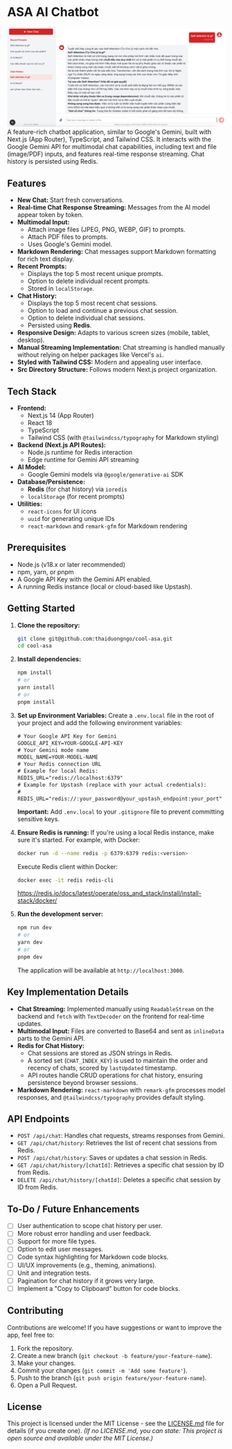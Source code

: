# ASA AI Chatbot
![alt text](ASA.png "ASA")
A feature-rich chatbot application, similar to Google's Gemini, built with Next.js (App Router), TypeScript, and Tailwind CSS. It interacts with the Google Gemini API for multimodal chat capabilities, including text and file (image/PDF) inputs, and features real-time response streaming. Chat history is persisted using Redis.

## Features

*   **New Chat:** Start fresh conversations.
*   **Real-time Chat Response Streaming:** Messages from the AI model appear token by token.
*   **Multimodal Input:**
    *   Attach image files (JPEG, PNG, WEBP, GIF) to prompts.
    *   Attach PDF files to prompts.
    *   Uses Google's Gemini model.
*   **Markdown Rendering:** Chat messages support Markdown formatting for rich text display.
*   **Recent Prompts:**
    *   Displays the top 5 most recent unique prompts.
    *   Option to delete individual recent prompts.
    *   Stored in `localStorage`.
*   **Chat History:**
    *   Displays the top 5 most recent chat sessions.
    *   Option to load and continue a previous chat session.
    *   Option to delete individual chat sessions.
    *   Persisted using **Redis**.
*   **Responsive Design:** Adapts to various screen sizes (mobile, tablet, desktop).
*   **Manual Streaming Implementation:** Chat streaming is handled manually without relying on helper packages like Vercel's `ai`.
*   **Styled with Tailwind CSS:** Modern and appealing user interface.
*   **Src Directory Structure:** Follows modern Next.js project organization.

## Tech Stack

*   **Frontend:**
    *   Next.js 14 (App Router)
    *   React 18
    *   TypeScript
    *   Tailwind CSS (with `@tailwindcss/typography` for Markdown styling)
*   **Backend (Next.js API Routes):**
    *   Node.js runtime for Redis interaction
    *   Edge runtime for Gemini API streaming
*   **AI Model:**
    *   Google Gemini models via `@google/generative-ai` SDK
*   **Database/Persistence:**
    *   **Redis** (for chat history) via `ioredis`
    *   `localStorage` (for recent prompts)
*   **Utilities:**
    *   `react-icons` for UI icons
    *   `uuid` for generating unique IDs
    *   `react-markdown` and `remark-gfm` for Markdown rendering

## Prerequisites

*   Node.js (v18.x or later recommended)
*   npm, yarn, or pnpm
*   A Google API Key with the Gemini API enabled.
*   A running Redis instance (local or cloud-based like Upstash).

## Getting Started

1.  **Clone the repository:**
    ```bash
    git clone git@github.com:thaiduongngo/cool-asa.git
    cd cool-asa
    ```

2.  **Install dependencies:**
    ```bash
    npm install
    # or
    yarn install
    # or
    pnpm install
    ```

3.  **Set up Environment Variables:**
    Create a `.env.local` file in the root of your project and add the following environment variables:

    ```.env.local
    # Your Google API Key for Gemini
    GOOGLE_API_KEY=YOUR-GOOGLE-API-KEY
    # Your Gemini mode name
    MODEL_NAME=YOUR-MODEL-NAME
    # Your Redis connection URL
    # Example for local Redis:
    REDIS_URL="redis://localhost:6379"
    # Example for Upstash (replace with your actual credentials):
    # REDIS_URL="redis://:your_password@your_upstash_endpoint:your_port"
    ```
    **Important:** Add `.env.local` to your `.gitignore` file to prevent committing sensitive keys.

4.  **Ensure Redis is running:**
    If you're using a local Redis instance, make sure it's started. For example, with Docker:
    ```bash
    docker run -d --name redis -p 6379:6379 redis:<version>
    ```
    Execute Redis client within Docker:
    ```bash
    docker exec -it redis redis-cli
    ```
    https://redis.io/docs/latest/operate/oss_and_stack/install/install-stack/docker/
5.  **Run the development server:**
    ```bash
    npm run dev
    # or
    yarn dev
    # or
    pnpm dev
    ```
    The application will be available at `http://localhost:3000`.


## Key Implementation Details

*   **Chat Streaming:** Implemented manually using `ReadableStream` on the backend and `fetch` with `TextDecoder` on the frontend for real-time updates.
*   **Multimodal Input:** Files are converted to Base64 and sent as `inlineData` parts to the Gemini API.
*   **Redis for Chat History:**
    *   Chat sessions are stored as JSON strings in Redis.
    *   A sorted set (`CHAT_INDEX_KEY`) is used to maintain the order and recency of chats, scored by `lastUpdated` timestamp.
    *   API routes handle CRUD operations for chat history, ensuring persistence beyond browser sessions.
*   **Markdown Rendering:** `react-markdown` with `remark-gfm` processes model responses, and `@tailwindcss/typography` provides default styling.

## API Endpoints

*   `POST /api/chat`: Handles chat requests, streams responses from Gemini.
*   `GET /api/chat/history`: Retrieves the list of recent chat sessions from Redis.
*   `POST /api/chat/history`: Saves or updates a chat session in Redis.
*   `GET /api/chat/history/[chatId]`: Retrieves a specific chat session by ID from Redis.
*   `DELETE /api/chat/history/[chatId]`: Deletes a specific chat session by ID from Redis.

## To-Do / Future Enhancements

*   [ ] User authentication to scope chat history per user.
*   [ ] More robust error handling and user feedback.
*   [ ] Support for more file types.
*   [ ] Option to edit user messages.
*   [ ] Code syntax highlighting for Markdown code blocks.
*   [ ] UI/UX improvements (e.g., theming, animations).
*   [ ] Unit and integration tests.
*   [ ] Pagination for chat history if it grows very large.
*   [ ] Implement a "Copy to Clipboard" button for code blocks.

## Contributing

Contributions are welcome! If you have suggestions or want to improve the app, feel free to:
1.  Fork the repository.
2.  Create a new branch (`git checkout -b feature/your-feature-name`).
3.  Make your changes.
4.  Commit your changes (`git commit -m 'Add some feature'`).
5.  Push to the branch (`git push origin feature/your-feature-name`).
6.  Open a Pull Request.

## License

This project is licensed under the MIT License - see the [LICENSE.md](LICENSE.md) file for details (if you create one).
*(If no LICENSE.md, you can state: This project is open source and available under the MIT License.)*